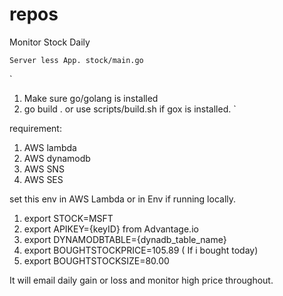 # repos
Monitor Stock Daily

`
Server less App. stock/main.go
`

`
1) Make sure go/golang is installed
2) go build . or use scripts/build.sh if gox is installed.
`

requirement:
1) AWS lambda
2) AWS dynamodb
3) AWS SNS
4) AWS SES

set this env in AWS Lambda or in Env if running locally.
1) export STOCK=MSFT
2) export APIKEY={keyID} from Advantage.io
3) export DYNAMODBTABLE={dynadb_table_name}
4) export BOUGHTSTOCKPRICE=105.89 ( If i bought today)
5) export BOUGHTSTOCKSIZE=80.00 

It will email daily gain or loss and monitor high price throughout.
